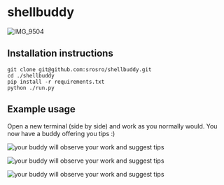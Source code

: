 # shellbuddy
![IMG_9504](https://github.com/srosro/shellbuddy/assets/95421/697e8c2f-95cd-4379-b02c-fa9d406243ff)


## Installation instructions
```
git clone git@github.com:srosro/shellbuddy.git
cd ./shellbuddy
pip install -r requirements.txt
python ./run.py
```

## Example usage
Open a new terminal (side by side) and work as you normally would.  You now have a buddy offering you tips :)

![your buddy will observe your work and suggest tips](https://github.com/srosro/shellbuddy/blob/main/examples/buddy%20tips.png?raw=true)

![your buddy will observe your work and suggest tips](https://github.com/srosro/shellbuddy/blob/main/examples/highlights%20draw%20attention.png?raw=true)

![your buddy will observe your work and suggest tips](https://github.com/srosro/shellbuddy/blob/main/examples/can%20ask%20questions%20about%20context.png?raw=true)
